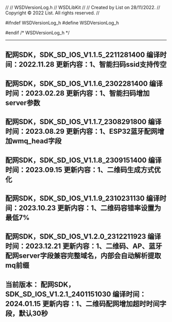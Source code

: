 //
//  WSDVersionLog.h
//  WSDLibKit
//
//  Created by List on 28/11/2022.
//  Copyright © 2022 List. All rights reserved.
//

#ifndef WSDVersionLog_h
#define WSDVersionLog_h


#endif /* WSDVersionLog_h */

----------------------------------------------------------------------------------------
配网SDK，SDK_SD_IOS_V1.1.5_2211281400
编译时间：2022.11.28
更新内容：1、智能扫码ssid支持传空
----------------------------------------------------------------------------------------
配网SDK，SDK_SD_IOS_V1.1.6_2302281400
编译时间：2023.02.28
更新内容：1、智能扫码增加server参数
----------------------------------------------------------------------------------------
配网SDK，SDK_SD_IOS_V1.1.7_2308291800
编译时间：2023.08.29
更新内容：1、ESP32蓝牙配网增加wmq_head字段
----------------------------------------------------------------------------------------
配网SDK，SDK_SD_IOS_V1.1.8_2309151400
编译时间：2023.09.15
更新内容：1、二维码生成方式优化
----------------------------------------------------------------------------------------
配网SDK，SDK_SD_IOS_V1.1.9_2310231130
编译时间：2023.10.23
更新内容：1、二维码容错率设置为最低7%
----------------------------------------------------------------------------------------
配网SDK，SDK_SD_IOS_V1.2.0_2312211923
编译时间：2023.12.21
更新内容：1、二维码、AP、蓝牙配网server字段兼容完整域名，内部会自动解析提取mq前缀
----------------------------------------------------------------------------------------
当前版本：
配网SDK，SDK_SD_IOS_V1.2.1_2401151030
编译时间：2024.01.15
更新内容：1、二维码配网增加超时时间字段，默认30秒
----------------------------------------------------------------------------------------
